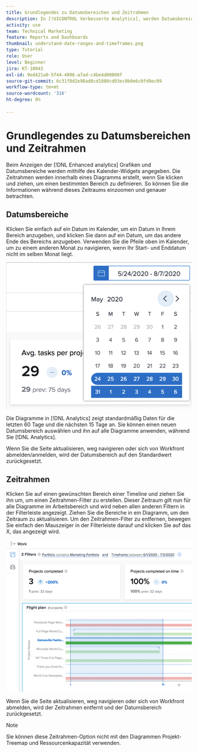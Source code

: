 ```yaml
---
title: Grundlegendes zu Datumsbereichen und Zeitrahmen
description: In [!UICONTROL Verbesserte Analytics], werden Datumsbereiche mithilfe des Kalender-Widgets angegeben. Zeitrahmen werden in einem Diagramm erstellt.
activity: use
team: Technical Marketing
feature: Reports and Dashboards
thumbnail: understand-date-ranges-and-timeframes.png
type: Tutorial
role: User
level: Beginner
jira: KT-10043
exl-id: 9ed421a0-5f44-4096-a7ad-c4be4d00808f
source-git-commit: 6c31f8d2e98ad8cd1880cd03ec0b0e6c0fd9ec09
workflow-type: tm+mt
source-wordcount: '316'
ht-degree: 0%

---
```


# Grundlegendes zu Datumsbereichen und Zeitrahmen

Beim Anzeigen der [!DNL Enhanced analytics] Grafiken und Datumsbereiche werden mithilfe des Kalender-Widgets angegeben. Die Zeitrahmen werden innerhalb eines Diagramms erstellt, wenn Sie klicken und ziehen, um einen bestimmten Bereich zu definieren. So können Sie die Informationen während dieses Zeitraums einzoomen und genauer betrachten.

## Datumsbereiche

Klicken Sie einfach auf ein Datum im Kalender, um ein Datum in Ihrem Bereich anzugeben, und klicken Sie dann auf ein Datum, um das andere Ende des Bereichs anzugeben. Verwenden Sie die Pfeile oben im Kalender, um zu einem anderen Monat zu navigieren, wenn Ihr Start- und Enddatum nicht im selben Monat liegt.

![Ein Bild zur Auswahl eines Datumsbereichs mithilfe des Kalender-Widgets](assets/section-1-3.png)

Die Diagramme in [!DNL Analytics] zeigt standardmäßig Daten für die letzten 60 Tage und die nächsten 15 Tage an. Sie können einen neuen Datumsbereich auswählen und ihn auf alle Diagramme anwenden, während Sie [!DNL Analytics].

Wenn Sie die Seite aktualisieren, weg navigieren oder sich von Workfront abmelden/anmelden, wird der Datumsbereich auf den Standardwert zurückgesetzt.

## Zeitrahmen

Klicken Sie auf einen gewünschten Bereich einer Timeline und ziehen Sie ihn um, um einen Zeitrahmen-Filter zu erstellen. Dieser Zeitraum gilt nun für alle Diagramme im Arbeitsbereich und wird neben allen anderen Filtern in der Filterleiste angezeigt. Ziehen Sie die Bereiche in ein Diagramm, um den Zeitraum zu aktualisieren. Um den Zeitrahmen-Filter zu entfernen, bewegen Sie einfach den Mauszeiger in der Filterleiste darauf und klicken Sie auf das X, das angezeigt wird.

![Bild, das durch Klicken und Ziehen einen Datumsbereich auswählt](assets/section-1-4.png)

Wenn Sie die Seite aktualisieren, weg navigieren oder sich von Workfront abmelden, wird der Zeitrahmen entfernt und der Datumsbereich zurückgesetzt.

>[!NOTE]
>
>Sie können diese Zeitrahmen-Option nicht mit den Diagrammen Projekt-Treemap und Ressourcenkapazität verwenden.
